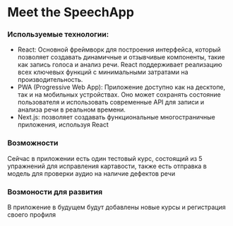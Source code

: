 # Meet the SpeechApp

### Используемые технологии:
- React: Основной фреймворк для построения интерфейса, который позволяет создавать динамичные и отзывчивые компоненты, такие как запись голоса и анализ речи. React поддерживает реализацию всех ключевых функций с минимальными затратами на производительность.
- PWA (Progressive Web App): Приложение доступно как на десктопе, так и на мобильных устройствах. Оно может сохранять состояние пользователя и использовать современные API для записи и анализа речи в реальном времени.
- Next.js: позволяет создавать функциональные многостраничные приложения, используя React

### Возможности
 Сейчас в приложении есть один тестовый курс, состоящий из 5 упражнений для исправления картавости, также есть отправка в модель для проверки аудио на наличие дефектов речи

### Возмоности для развития
 В приложение в будущем будут добавлены новые курсы и регистрация своего профиля
